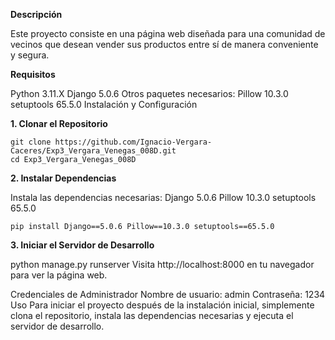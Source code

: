 **Descripción**

Este proyecto consiste en una página web diseñada para una comunidad de vecinos que desean vender sus productos entre sí de manera conveniente y segura.

**Requisitos**

Python 3.11.X
Django 5.0.6
Otros paquetes necesarios:
Pillow 10.3.0
setuptools 65.5.0
Instalación y Configuración


**1. Clonar el Repositorio**
```
git clone https://github.com/Ignacio-Vergara-Caceres/Exp3_Vergara_Venegas_008D.git
cd Exp3_Vergara_Venegas_008D
```
**2. Instalar Dependencias**

Instala las dependencias necesarias:
Django 5.0.6
Pillow 10.3.0
setuptools 65.5.0
```
pip install Django==5.0.6 Pillow==10.3.0 setuptools==65.5.0
```
**3. Iniciar el Servidor de Desarrollo**

python manage.py runserver
Visita http://localhost:8000 en tu navegador para ver la página web.

Credenciales de Administrador
Nombre de usuario: admin
Contraseña: 1234
Uso
Para iniciar el proyecto después de la instalación inicial, simplemente clona el repositorio, instala las dependencias necesarias y ejecuta el servidor de desarrollo.
